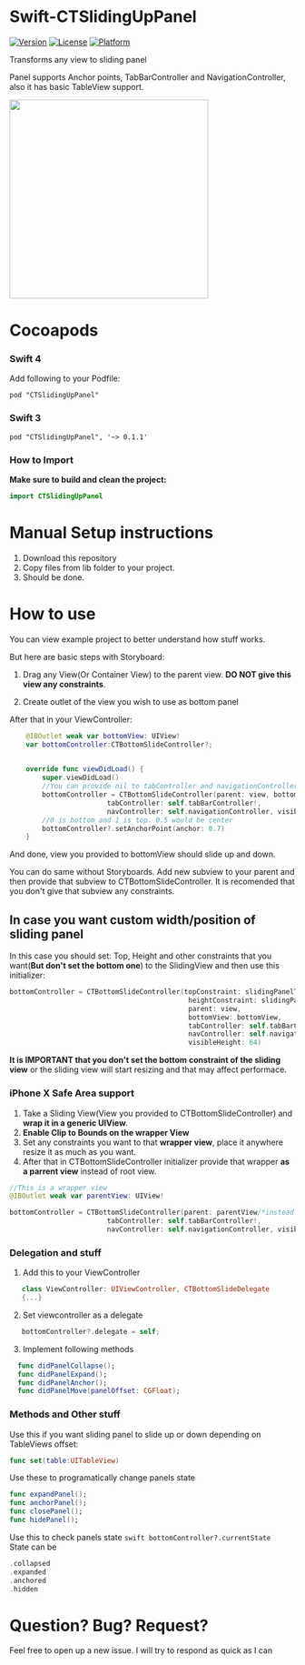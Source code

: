 # Swift-CTSlidingUpPanel
[![Version](https://img.shields.io/cocoapods/v/CTSlidingUpPanel.svg?style=flat)](http://cocoapods.org/pods/CTSlidingUpPanel)
[![License](https://img.shields.io/cocoapods/l/CTSlidingUpPanel.svg?style=flat)](http://cocoapods.org/pods/CTSlidingUpPanel)
[![Platform](https://img.shields.io/cocoapods/p/CTSlidingUpPanel.svg?style=flat)](http://cocoapods.org/pods/CTSlidingUpPanel)


Transforms any view to sliding panel

Panel supports Anchor points, TabBarController and NavigationController, also it has basic TableView support.

<img src="https://thumbs.gfycat.com/OffbeatCaringGalago-size_restricted.gif" width="350">


# Cocoapods

### Swift 4
Add following to your Podfile:
```
pod "CTSlidingUpPanel"
```
### Swift 3
```
pod "CTSlidingUpPanel", '~> 0.1.1'
```

### How to Import

**Make sure to build and clean the project:**

```swift
import CTSlidingUpPanel
```

# Manual Setup instructions
1. Download this repository 
2. Copy files from lib folder to your project.
3. Should be done.

# How to use
You can view example project to better understand how stuff works.

But here are basic steps with Storyboard:
1. Drag any View(Or Container View) to the parent view.
**DO NOT give this view any constraints**.

2. Create outlet of the view you wish to use as bottom panel

After that in your ViewController: 

```swift
    @IBOutlet weak var bottomView: UIView!
    var bottomController:CTBottomSlideController?;
    

    override func viewDidLoad() {
        super.viewDidLoad()
        //You can provide nil to tabController and navigationController
        bottomController = CTBottomSlideController(parent: view, bottomView: bottomView, 
                        tabController: self.tabBarController!,
                        navController: self.navigationController, visibleHeight: 64)
        //0 is bottom and 1 is top. 0.5 would be center                
        bottomController?.setAnchorPoint(anchor: 0.7)
    }
```
And done, view you provided to bottomView should slide up and down.

You can do same without Storyboards. Add new subview to your parent and then provide that subview to CTBottomSlideController. 
It is recomended that you don't give that subview any constraints. 

## In case you want custom width/position of sliding panel
In this case you should set: Top, Height and other constraints that you want(**But don't set the bottom one**) to the SlidingView and then use this initializer:
```swift
bottomController = CTBottomSlideController(topConstraint: slidingPanelTopConstraint, 
                                            heightConstraint: slidingPanelHeightConstraint, 
                                            parent: view, 
                                            bottomView: bottomView, 
                                            tabController: self.tabBarController!, 
                                            navController: self.navigationController, 
                                            visibleHeight: 64)
```
**It is IMPORTANT that you don't set the bottom constraint of the sliding view** or the sliding view will start resizing and that
may affect performace.

### iPhone X Safe Area support

1. Take a Sliding View(View you provided to CTBottomSlideController) and **wrap it in a generic UIView**.
2. **Enable Clip to Bounds on the wrapper View**
3. Set any constraints you want to that **wrapper view**, place it anywhere resize it as much as you want.
4. After that in CTBottomSlideController initializer provide that wrapper **as a parrent view** instead of root view.
```swift
//This is a wrapper view
@IBOutlet weak var parentView: UIView!

bottomController = CTBottomSlideController(parent: parentView/*instead of view*/, bottomView: bottomView, 
                        tabController: self.tabBarController!,
                        navController: self.navigationController, visibleHeight: 64)
```
### Delegation and stuff
1.  Add this to your ViewController
```swift 
   class ViewController: UIViewController, CTBottomSlideDelegate
   {...}
```
2. Set viewcontroller as a delegate
```swift
   bottomController?.delegate = self;
```
3. Implement following methods
```swift
  func didPanelCollapse();
  func didPanelExpand();
  func didPanelAnchor();
  func didPanelMove(panelOffset: CGFloat);
```
### Methods and Other stuff
Use this if you want sliding panel to slide up or down depending on TableViews offset:
```swift
func set(table:UITableView)
```
Use these to programatically change panels state
```swift
func expandPanel();
func anchorPanel();
func closePanel();
func hidePanel();
```
Use this to check panels state
```swift bottomController?.currentState ```
State can be
```swift 
.collapsed
.expanded
.anchored
.hidden
```
# Question? Bug? Request?
Feel free to open up a new issue. I will try to respond as quick as I can

